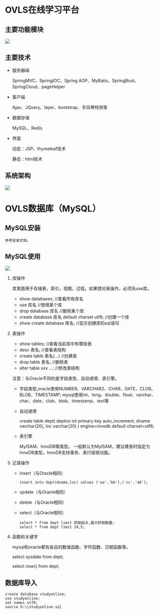 <h1>OVLS在线学习平台</h1>
<h2>主要功能模块</h2>
<p><img src="https://i.imgur.com/N3Wfot6.png" /></p>
<h2>主要技术</h2>
<ul>
<li>
<p>服务器端</p>
<p>SpringMVC、SpringIOC、Spring AOP、MyBatis、SpringBoot、SpringCloud、pageHelper</p>
</li>
<li>
<p>客户端</p>
<p>Ajax、JQuery、layer、bootstrap、手风琴特效等</p>
</li>
<li>
<p>数据存储</p>
<p>MySQL、Redis</p>
</li>
<li>
<p>界面</p>
<p>动态：JSP、thymeleaf技术</p>
<p>静态：html技术</p>
</li>
</ul>
<h2>系统架构</h2>
<p><img src="https://i.imgur.com/iQIhF2W.png" /></p>
<h1>OVLS数据库（MySQL）</h1>
<h2>MySQL安装</h2>
<pre><code>参考安装文档。
</code></pre>

<h2>MySQL使用</h2>
<p><img src="https://i.imgur.com/tqOChp0.png" /></p>
<ol>
<li>
<p>库操作</p>
<p>库里面用于存储表，索引，视图，过程。如果想对表操作，必须先use库。</p>
<ul>
<li>show databases; //查看所有库名</li>
<li>use 库名 //使用某个库</li>
<li>drop database 库名 //删除某个库</li>
<li>create database 库名 default charset utf8; //创建一个库</li>
<li>show create database 库名; //显示创建库的sql语句</li>
</ul>
</li>
<li>
<p>表操作</p>
<ul>
<li>show tables; //查看当前库中有哪些表</li>
<li>desc 表名; //查看表结构</li>
<li>create table 表名(...) //创建表</li>
<li>drop table 表名; //删除表</li>
<li>alter table xxx ...; //修改表结构</li>
</ul>
<p>注意：与Oracle不同的是字段类型、自动递增、表引擎。</p>
<ul>
<li>字段类型,oracle使用NUMBER、VARCHAR2、CHAR、DATE、CLOB、BLOB、TIMESTAMP; mysql使用int、long、double、float、varchar、char、date、clob、blob、timestamp、text等</li>
<li>
<p>自动递增</p>
<p>create table dept(
	deptno int primary key auto_increment,
	dname varchar(20),
	loc varchar(20)
) engine=innodb default charset=utf8;</p>
</li>
<li>
<p>表引擎</p>
<p>MyISAM、InnoDB等类型。
一般默认为MyISAM，建议建表时指定为InnoDB类型。InnoDB支持事务、表行级锁功能。</p>
</li>
</ul>
</li>
<li>
<p>记录操作</p>
<ul>
<li>
<p>insert（与Oracle相同）</p>
<pre><code>insert into dept(dname,loc) values ('aa','bb'),('cc','dd');
</code></pre>

</li>
<li>
<p>update（与Oracle相同）</p>
</li>
<li>delete（与Oracle相同）</li>
<li>
<p>select（与Oracle相同）</p>
<pre><code>select * from dept limit 抓取起点,最大抓取数量;
select * from dept limit 10,5;
</code></pre>

</li>
</ul>
</li>
<li>
<p>函数和关键字</p>
<p>mysql和oracle都有各自的数值函数、字符函数、日期函数等。</p>
<p>select sysdate from dept;</p>
<p>select now() from dept;</p>
</li>
</ol>
<h2>数据库导入</h2>
<pre><code>create database studyonline;
use studyonline;
set names utf8;
source D:\\studyonline.sql
</code></pre>

